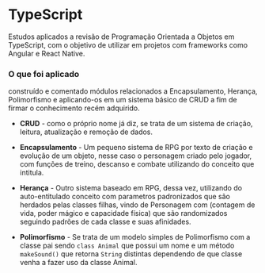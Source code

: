 # TypeScript
Estudos aplicados a revisão de Programação Orientada a Objetos em TypeScript, com o objetivo de utilizar em projetos com frameworks como Angular e React Native.

### O que foi aplicado
construído e comentado módulos relacionados a Encapsulamento, Herança, Polimorfismo e aplicando-os em um sistema básico de CRUD a fim de firmar o conhecimento recém adquirido.

- **CRUD** - como o próprio nome já diz, se trata de um sistema de criação, leitura, atualização e remoção de dados.
    
- **Encapsulamento** - Um pequeno sistema de RPG por texto de criação e evolução de um objeto, nesse caso o personagem criado pelo jogador, com funções de treino, descanso e combate utilizando do conceito que intitula.
    
- **Herança** - Outro sistema baseado em RPG, dessa vez, utilizando do auto-entitulado conceito com parametros padronizados que são herdados pelas classes filhas, vindo de Personagem com (contagem de vida, poder mágico e capacidade física) que são randomizados seguindo padrões de cada classe e suas afinidades.

- **Polimorfismo** - Se trata de um modelo simples de Polimorfismo com a classe pai sendo `class Animal` que possui um nome e um método `makeSound()` que retorna `String` distintas dependendo de que classe venha a fazer uso da classe Animal. 
